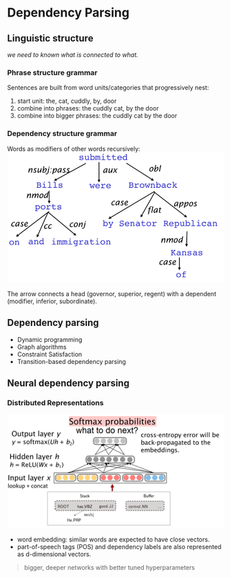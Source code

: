 # Dependency Parsing
## Linguistic structure
*we need to known what is connected to what.*

### Phrase structure grammar
Sentences are built from word units/categories that progressively nest:
1. start unit: the, cat, cuddly, by, door
1. combine into phrases: the cuddly cat, by the door
1. combine into bigger phrases: the cuddly cat by the door

### Dependency structure grammar
Words as modifiers of other words recursively:
![](img/177bb275.png)

The arrow connects a head (governor, superior, regent) with a dependent (modifier, inferior, subordinate).

## Dependency parsing
- Dynamic programming
- Graph algorithms
- Constraint Satisfaction
- Transition-based dependency parsing

## Neural dependency parsing
### Distributed Representations
![](img/38b5ad64.png)
- word embedding: similar words are expected to have close vectors.
- part-of-speech tags (POS) and dependency labels are also represented as d-dimensional vectors.

> bigger, deeper networks with better tuned hyperparameters
